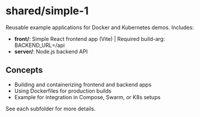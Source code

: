 # shared/simple-1

Reusable example applications for Docker and Kubernetes demos. Includes:

- **front/**: Simple React frontend app (Vite) | Required build-arg: BACKEND_URL=/api 
- **server/**: Node.js backend API

## Concepts
- Building and containerizing frontend and backend apps
- Using Dockerfiles for production builds
- Example for integration in Compose, Swarm, or K8s setups

See each subfolder for more details.